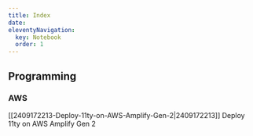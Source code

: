 ```yaml
---
title: Index
date:
eleventyNavigation:
  key: Notebook
  order: 1
---
```


## Programming

### AWS
[[2409172213-Deploy-11ty-on-AWS-Amplify-Gen-2|2409172213]]  Deploy 11ty on AWS Amplify Gen 2
